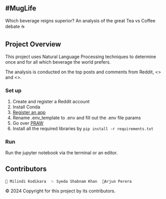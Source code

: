 ## \#MugLife
Which beverage reigns superior? An analysis of the great Tea vs Coffee debate ☕️

## Project Overview
This project uses Natural Language Processing techniques to determine once and for all which beverage the world prefers.

The analysis is conducted on the top posts and comments from Reddit, <> and <>.

### Set up
1. Create and register a Reddit account
2. Install Conda
3. [Register an app](https://www.reddit.com/prefs/apps)
4. Rename .env_template to .env and fill out the .env file params
5. Go over [PRAW](https://praw.readthedocs.io/en/stable/index.html)
6. Install all the required libraries by `pip install -r requirements.txt`

### Run
Run the jupyter notebook via the terminal or an editor.

## Contributors
`🍃 Milindi Kodikara`&nbsp;&nbsp;&nbsp;&nbsp;`✨ Syeda Shabnam Khan`&nbsp;&nbsp;&nbsp;&nbsp;`🎈Arjun Perera`

© 2024 Copyright for this project by its contributors.
